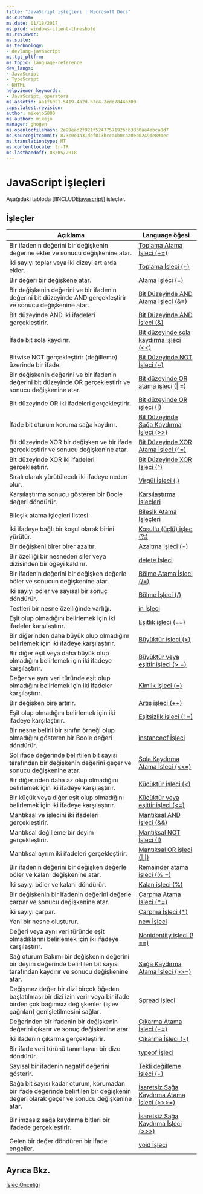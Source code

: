 ```yaml
---
title: "JavaScript işleçleri | Microsoft Docs"
ms.custom: 
ms.date: 01/18/2017
ms.prod: windows-client-threshold
ms.reviewer: 
ms.suite: 
ms.technology:
- devlang-javascript
ms.tgt_pltfrm: 
ms.topic: language-reference
dev_langs:
- JavaScript
- TypeScript
- DHTML
helpviewer_keywords:
- JavaScript, operators
ms.assetid: aa1f6021-5419-4a2d-b7c4-2edc7844b300
caps.latest.revision: 
author: mikejo5000
ms.author: mikejo
manager: ghogen
ms.openlocfilehash: 2e99ead2f921f5247757192bcb3330aa4ebca8d7
ms.sourcegitcommit: 873c0e1a31def013bcca1b0caa0eb0249de89bec
ms.translationtype: MT
ms.contentlocale: tr-TR
ms.lasthandoff: 03/05/2018
---
```

# <a name="javascript-operators"></a>JavaScript İşleçleri
Aşağıdaki tabloda [!INCLUDE[javascript](../../javascript/includes/javascript-md.md)] işleçler.  
  
## <a name="operators"></a>İşleçler  
  
|Açıklama|Language öğesi|  
|-----------------|----------------------|  
|Bir ifadenin değerini bir değişkenin değerine ekler ve sonucu değişkenine atar.|[Toplama Atama İşleci (+=)](../../javascript/reference/addition-assignment-operator-decrement-equal-javascript.md)|  
|İki sayıyı toplar veya iki dizeyi art arda ekler.|[Toplama İşleci (+)](../../javascript/reference/addition-operator-decrement-javascript.md)|  
|Bir değeri bir değişkene atar.|[Atama İşleci (=)](../../javascript/reference/assignment-operator-decrement-equal-javascript.md)|  
|Bir değişkenin değerini ve bir ifadenin değerini bit düzeyinde AND gerçekleştirir ve sonucu değişkenine atar.|[Bit Düzeyinde AND Atama İşleci (&=)](../../javascript/reference/bitwise-and-assignment-operator-decrement-equal-javascript.md)|  
|Bit düzeyinde AND iki ifadeleri gerçekleştirir.|[Bit Düzeyinde AND İşleci (&)](../../javascript/reference/bitwise-and-operator-decrement-javascript.md)|  
|İfade bit sola kaydırır.|[Bit düzeyinde sola kaydırma işleci (<\<)](../../javascript/reference/bitwise-left-shift-operator-decrement-javascript.md)|  
|Bitwise NOT gerçekleştirir (değilleme) üzerinde bir ifade.|[Bit Düzeyinde NOT İşleci (~)](../../javascript/reference/bitwise-not-operator-decrement-tilde-javascript.md)|  
|Bir değişkenin değerini ve bir ifadenin değerini bit düzeyinde OR gerçekleştirir ve sonucu değişkenine atar.|[Bit düzeyinde OR atama işleci (&#124; =)](../../javascript/reference/bitwise-or-assignment-operator-decrement-equal-javascript.md)|  
|Bit düzeyinde OR iki ifadeleri gerçekleştirir.|[Bit düzeyinde OR işleci (&#124;)](../../javascript/reference/bitwise-or-operator-decrement-javascript.md)|  
|İfade bit oturum koruma sağa kaydırır.|[Bit Düzeyinde Sağa Kaydırma İşleci (>>)](../../javascript/reference/bitwise-right-shift-operator-decrement-javascript.md)|  
|Bit düzeyinde XOR bir değişken ve bir ifade gerçekleştirir ve sonucu değişkenine atar.|[Bit Düzeyinde XOR Atama İşleci (^=)](../../javascript/reference/bitwise-xor-assignment-operator-decrement-hat-equal-javascript.md)|  
|Bit düzeyinde XOR iki ifadeleri gerçekleştirir.|[Bit Düzeyinde XOR İşleci (^)](../../javascript/reference/bitwise-xor-operator-decrement-hat-javascript.md)|  
|Sıralı olarak yürütülecek iki ifadeye neden olur.|[Virgül İşleci (,)](../../javascript/reference/comma-operator-decrement-javascript.md)|  
|Karşılaştırma sonucu gösteren bir Boole değeri döndürür.|[Karşılaştırma İşleçleri](../../javascript/reference/comparison-operators-javascript.md)|  
|Bileşik atama işleçleri listesi.|[Bileşik Atama İşleçleri](../../javascript/reference/compound-assignment-operators-javascript.md)|  
|İki ifadeye bağlı bir koşul olarak birini yürütür.|[Koşullu (üçlü) işleç (?:)](../../javascript/reference/conditional-ternary-operator-decrement-javascript.md)|  
|Bir değişkeni birer birer azaltır.|[Azaltma işleci (-)](../../javascript/reference/increment-and-decrement-operators-javascript.md)|  
|Bir özelliği bir nesneden siler veya dizisinden bir öğeyi kaldırır.|[delete İşleci](../../javascript/reference/delete-operator-decrementjavascript.md)|  
|Bir ifadenin değerini bir değişken değerle böler ve sonucun değişkenine atar.|[Bölme Atama İşleci (/=)](../../javascript/reference/division-assignment-operator-decrement-equal-javascript.md)|  
|İki sayıyı böler ve sayısal bir sonuç döndürür.|[Bölme İşleci (/)](../../javascript/reference/division-operator-decrement-javascript.md)|  
|Testleri bir nesne özelliğinde varlığı.|[in İşleci](../../javascript/reference/in-operator-decrementjavascript.md)|  
|Eşit olup olmadığını belirlemek için iki ifadeler karşılaştırır.|[Eşitlik işleci (==)](../../javascript/reference/comparison-operators-javascript.md)|  
|Bir diğerinden daha büyük olup olmadığını belirlemek için iki ifadeye karşılaştırır.|[Büyüktür işleci (>)](../../javascript/reference/comparison-operators-javascript.md)|  
|Bir diğer eşit veya daha büyük olup olmadığını belirlemek için iki ifadeye karşılaştırır.|[Büyüktür veya eşittir işleci (> =)](../../javascript/reference/comparison-operators-javascript.md)|  
|Değer ve aynı veri türünde eşit olup olmadığını belirlemek için iki ifadeler karşılaştırır.|[Kimlik işleci (=)](../../javascript/reference/comparison-operators-javascript.md)|  
|Bir değişken bire artırır.|[Artış işleci (++)](../../javascript/reference/increment-and-decrement-operators-javascript.md)|  
|Eşit olup olmadığını belirlemek için iki ifadeye karşılaştırır.|[Eşitsizlik işleci (! =)](../../javascript/reference/comparison-operators-javascript.md)|  
|Bir nesne belirli bir sınıfın örneği olup olmadığını gösteren bir Boole değeri döndürür.|[instanceof İşleci](../../javascript/reference/instanceof-operator-decrementjavascript.md)|  
|Sol ifade değerinde belirtilen bit sayısı tarafından bir değişkenin değerini geçer ve sonucu değişkenine atar.|[Sola Kaydırma Atama İşleci (<<=)](../../javascript/reference/left-shift-assignment-operator-decrement-equal-javascript.md)|  
|Bir diğerinden daha az olup olmadığını belirlemek için iki ifadeye karşılaştırır.|[Küçüktür işleci (<)](../../javascript/reference/comparison-operators-javascript.md)|  
|Bir küçük veya diğer eşit olup olmadığını belirlemek için iki ifadeye karşılaştırır.|[Küçüktür veya eşittir işleci (\<=)](../../javascript/reference/comparison-operators-javascript.md)|  
|Mantıksal ve işlecini iki ifadeleri gerçekleştirir.|[Mantıksal AND İşleci (&&)](../../javascript/reference/logical-and-operator-decrement-javascript.md)|  
|Mantıksal değilleme bir deyim gerçekleştirir.|[Mantıksal NOT İşleci (!)](../../javascript/reference/logical-not-operator-decrement-exclpt-javascript.md)|  
|Mantıksal ayrım iki ifadeleri gerçekleştirir.|[Mantıksal OR işleci (&#124; &#124;)](../../javascript/reference/logical-or-operator-decrement-javascript.md)|  
|Bir ifadenin değerini bir değişken değerle böler ve kalanı değişkenine atar.|[Remainder atama işleci (% =)](../../javascript/reference/modulus-assignment-operator-decrement-javascript.md)|  
|İki sayıyı böler ve kalanı döndürür.|[Kalan işleci (%)](../../javascript/reference/modulus-operator-decrementjavascript.md)|  
|Bir değişkenin bir ifadenin değerini değerle çarpar ve sonucu değişkenine atar.|[Çarpma Atama İşleci (*=)](../../javascript/reference/multiplication-assignment-operator-decrement-equal-javascript.md)|  
|İki sayıyı çarpar.|[Çarpma İşleci (*)](../../javascript/reference/multiplication-operator-decrement-javascript.md)|  
|Yeni bir nesne oluşturur.|[new İşleci](../../javascript/reference/new-operator-decrementjavascript.md)|  
|Değeri veya aynı veri türünde eşit olmadıklarını belirlemek için iki ifadeye karşılaştırır.|[Nonidentity işleci (! ==)](../../javascript/reference/comparison-operators-javascript.md)|  
|Sağ oturum Bakımı bir değişkenin değerini bir deyim değerinde belirtilen bit sayısı tarafından kaydırır ve sonucu değişkenine atar.|[Sağa Kaydırma Atama İşleci (>>=)](../../javascript/reference/right-shift-assignment-operator-decrement-equal-javascript.md)|  
|Değişmez değer bir dizi birçok öğeden başlatılması bir dizi izin verir veya bir ifade birden çok bağımsız değişkenler (işlev çağrıları) genişletilmesini sağlar.|[Spread işleci](../../javascript/reference/spread-operator-decrement-dot-dot-dot-javascript.md)|  
|Değerinden bir ifadenin bir değişkenin değerini çıkarır ve sonuç değişkenine atar.|[Çıkarma Atama İşleci (-=)](../../javascript/reference/subtraction-assignment-operator-decrement-equal-javascript.md)|  
|İki ifadenin çıkarma gerçekleştirir.|[Çıkarma İşleci (-)](../../javascript/reference/subtraction-operator-decrement-javascript.md)|  
|Bir ifade veri türünü tanımlayan bir dize döndürür.|[typeof İşleci](../../javascript/reference/typeof-operator-decrementjavascript.md)|  
|Sayısal bir ifadenin negatif değerini gösterir.|[Tekli değilleme işleci (-)](../../javascript/reference/subtraction-operator-decrement-javascript.md)|  
|Sağa bit sayısı kadar oturum, korumadan bir ifade değerinde belirtilen bir değişkenin değeri olarak geçer ve sonucu değişkenine atar.|[İşaretsiz Sağa Kaydırma Atama İşleci (>>>=)](../../javascript/reference/unsigned-right-shift-assignment-operator-decrement-equal-javascript.md)|  
|Bir imzasız sağa kaydırma bitleri bir ifadede gerçekleştirir.|[İşaretsiz Sağa Kaydırma İşleci (>>>)](../../javascript/reference/unsigned-right-shift-operator-decrement-javascript.md)|  
|Gelen bir değer döndüren bir ifade engeller.|[void İşleci](../../javascript/reference/void-operator-decrementjavascript.md)|  
  
## <a name="see-also"></a>Ayrıca Bkz.  
 [İşleç Önceliği](../../javascript/operator-subtractprecedence-javascript.md)